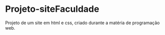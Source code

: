 # Projeto-siteFaculdade
Projeto de um site em html e css, criado durante a matéria de programação web.
